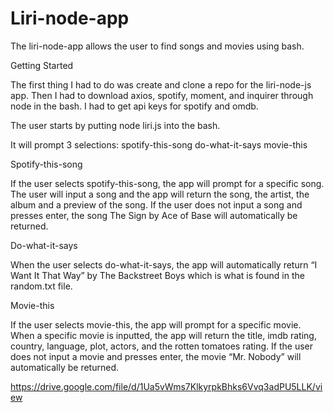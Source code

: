 # Liri-node-app

The liri-node-app allows the user to find songs and movies using bash.

Getting Started

The first thing I had to do was create and clone a repo for the liri-node-js app.  Then I had to download axios, spotify, moment, and inquirer through node in the bash.  I had to get api keys for spotify and omdb.

The user starts by putting node liri.js into the bash.

It will prompt 3 selections:
 spotify-this-song
 do-what-it-says
 movie-this

Spotify-this-song

 If the user selects spotify-this-song, the app will prompt for a specific song.  The user will input a song and the app will return the song, the artist, the album and a preview of the song.  If the user does not input a song and presses enter, the song The Sign by Ace of Base will automatically be returned.

Do-what-it-says

 When the user selects do-what-it-says, the app will automatically return “I Want It That Way” by The Backstreet Boys which is what is found in the random.txt file.

Movie-this

 If the user selects movie-this, the app will prompt for a specific movie.  When a specific movie is inputted, the app will return the title, imdb rating, country, language, plot, actors, and the rotten tomatoes rating.  If the user does not input a movie and presses enter, the movie “Mr. Nobody” will automatically be returned.

 




https://drive.google.com/file/d/1Ua5vWms7KlkyrpkBhks6Vvq3adPU5LLK/view

